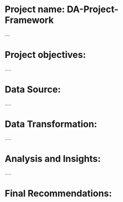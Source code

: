 # Project name: DA-Project-Framework

....
# Project objectives:

.....
# Data Source:

.....
# Data Transformation:

.....
# Analysis and Insights:

.....
# Final Recommendations:

